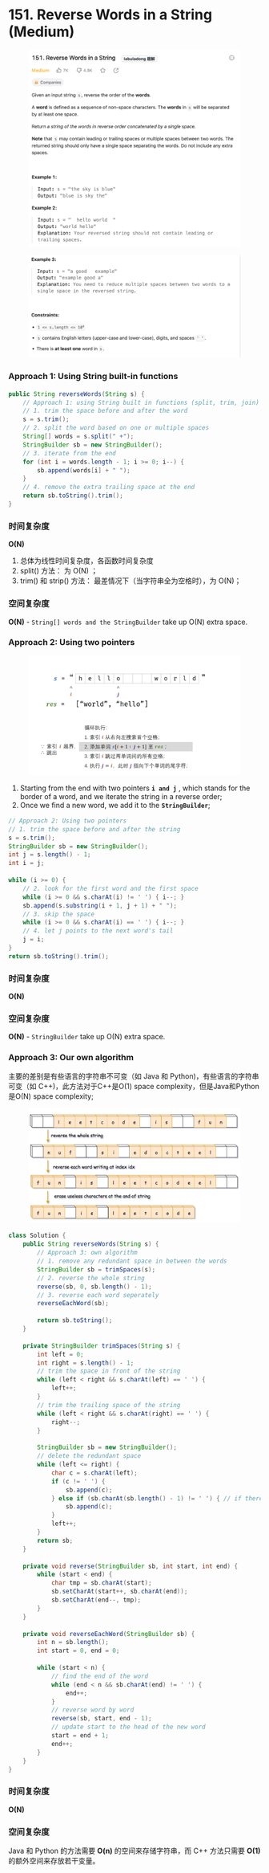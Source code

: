 # 151. Reverse Words in a String (Medium)

<figure><img src="../../../.gitbook/assets/image (45) (1) (1) (1).png" alt=""><figcaption></figcaption></figure>

<figure><img src="../../../.gitbook/assets/image (46) (1) (1) (1).png" alt=""><figcaption></figcaption></figure>

### Approach 1: Using String built-in functions

```java
public String reverseWords(String s) {
    // Approach 1: using String built in functions (split, trim, join)
    // 1. trim the space before and after the word
    s = s.trim();
    // 2. split the word based on one or multiple spaces
    String[] words = s.split(" +");
    StringBuilder sb = new StringBuilder();
    // 3. iterate from the end
    for (int i = words.length - 1; i >= 0; i--) {
        sb.append(words[i] + " ");
    }
    // 4. remove the extra trailing space at the end
    return sb.toString().trim();
}
```

### 时间复杂度

**O(N)**

1. 总体为线性时间复杂度，各函数时间复杂度
2. split() 方法： 为 O(N) ；&#x20;
3. trim() 和 strip() 方法： 最差情况下（当字符串全为空格时），为 O(N)；

### 空间复杂度

**O(N)** - `String[] words and the StringBuilder` take up O(N) extra space.



### Approach 2: Using two pointers&#x20;

<figure><img src="../../../.gitbook/assets/image (47) (1) (1) (1).png" alt="" width="563"><figcaption></figcaption></figure>

1. Starting from the end with two pointers **`i and j`** , which stands for the border of a word, and we iterate the string in a reverse order;
2. Once we find a new word, we add it to the **`StringBuilder`**;

```java
// Approach 2: Using two pointers
// 1. trim the space before and after the string
s = s.trim();
StringBuilder sb = new StringBuilder();
int j = s.length() - 1;
int i = j;

while (i >= 0) {
    // 2. look for the first word and the first space
    while (i >= 0 && s.charAt(i) != ' ') { i--; }
    sb.append(s.substring(i + 1, j + 1) + " ");
    // 3. skip the space
    while (i >= 0 && s.charAt(i) == ' ') { i--; }
    // 4. let j points to the next word's tail
    j = i;
}
return sb.toString().trim();
```

### 时间复杂度

**O(N)**

### 空间复杂度

**O(N)** - `StringBuilder` take up O(N) extra space.

### Approach 3: Our own algorithm

主要的差别是有些语言的字符串不可变（如 Java 和 Python)，有些语言的字符串可变（如 C++)，此方法对于C++是O(1) space complexity，但是Java和Python是O(N) space complexity;

<figure><img src="../../../.gitbook/assets/image (48) (1) (1) (1).png" alt=""><figcaption></figcaption></figure>

```java
class Solution {
    public String reverseWords(String s) {
        // Approach 3: own algorithm
        // 1. remove any redundant space in between the words
        StringBuilder sb = trimSpaces(s);
        // 2. reverse the whole string
        reverse(sb, 0, sb.length() - 1);
        // 3. reverse each word seperately
        reverseEachWord(sb);

        return sb.toString();
    }

    private StringBuilder trimSpaces(String s) {
        int left = 0;
        int right = s.length() - 1;
        // trim the space in front of the string
        while (left < right && s.charAt(left) == ' ') {
            left++;
        }
        // trim the trailing space of the string
        while (left < right && s.charAt(right) == ' ') {
            right--;
        }

        StringBuilder sb = new StringBuilder();
        // delete the redundant space
        while (left <= right) {
            char c = s.charAt(left);
            if (c != ' ') {
                sb.append(c);
            } else if (sb.charAt(sb.length() - 1) != ' ') { // if there's no space between two words, then add it to the StringBuilder
                sb.append(c);
            }
            left++;
        }
        return sb;
    }

    private void reverse(StringBuilder sb, int start, int end) {
        while (start < end) {
            char tmp = sb.charAt(start);
            sb.setCharAt(start++, sb.charAt(end));
            sb.setCharAt(end--, tmp);
        }
    }

    private void reverseEachWord(StringBuilder sb) {
        int n = sb.length();
        int start = 0, end = 0;

        while (start < n) {
            // find the end of the word
            while (end < n && sb.charAt(end) != ' ') {
                end++;
            }
            // reverse word by word
            reverse(sb, start, end - 1);
            // update start to the head of the new word
            start = end + 1;
            end++;
        }
    }
}
```

### 时间复杂度

**O(N)**

### 空间复杂度

Java 和 Python 的方法需要 **O(n)** 的空间来存储字符串，而 C++ 方法只需要 **O(1)** 的额外空间来存放若干变量。
